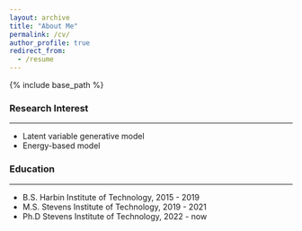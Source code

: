 ```yaml
---
layout: archive
title: "About Me"
permalink: /cv/
author_profile: true
redirect_from:
  - /resume
---
```


{% include base_path %}

### Research Interest

---

* Latent variable generative model
* Energy-based model



### Education

---

* B.S. Harbin Institute of Technology, 2015 - 2019
* M.S. Stevens Institute of Technology, 2019 - 2021
* Ph.D Stevens Institute of Technology, 2022 - now

